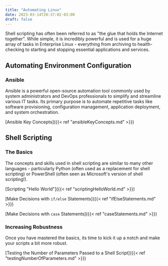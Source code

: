 ```yaml
---
title: "Automating Linux"
date: 2023-03-14T20:37:02-03:00
draft: false 
---
```


Shell scripting has often been referred to as "the glue that holds the Internet together".  While simple, it is incredibly powerful and is used for a huge array of tasks in Enterprise Linux - everything from archiving to health-checking to starting and stopping essential applications and services.

## Automating Environment Configuration
### Ansible
Ansible is a powerful open-source automation tool commonly used by system administrators and DevOps professionals to simplify and streamline various IT tasks. Its primary purpose is to automate repetitive tasks like software provisioning, configuration management, application deployment, and system orchestration.

[Ansible Key Concepts]({{< ref "ansibleKeyConcepts.md" >}})

## Shell Scripting
### The Basics
The concepts and skills used in shell scripting are similar to many other languages - particularly Python (often used as a replacement for shell scripting) or PowerShell (often seen as Microsoft's version of shell scripting!).

[Scripting "Hello World"]({{< ref "scriptingHelloWorld.md" >}})

[Make Decisions with `if/else` Statements]({{< ref "ifElseStatements.md" >}})

[Make Decisions with `case` Statements]({{< ref "caseStatements.md" >}})

### Increasing Robustness 
Once you have mastered the basics, its time to kick it up a notch and make your scripts a bit more robust.

[Testing the Number of Parameters Passed to a Shell Script]({{< ref "testingNumberOfParameters.md" >}})
